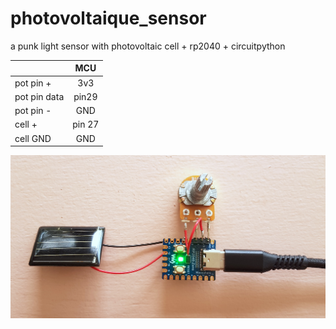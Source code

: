 # photovoltaique_sensor
a punk light sensor with photovoltaic cell + rp2040 + circuitpython

| | MCU |
| :------------------- | :----------: |
| pot pin +                | 3v3 |
| pot pin data           | pin29 |
| pot pin -                | GND |
| cell +               | pin 27 |
| cell GND             | GND |


![photo du capteur](./capteur.jpg "détail du montage")
